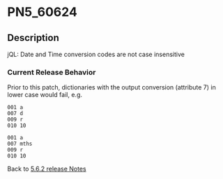 # PN5_60624

<PageHeader />

## Description

jQL: Date and Time conversion codes are not case insensitive

### Current Release Behavior

Prior to this patch, dictionaries with the output conversion (attribute 7) in lower case would fail, e.g.

```
001 a
007 d
009 r
010 10

001 a
007 mths
009 r
010 10
```

Back to [5.6.2 release Notes](./../README.md)

  
<PageFooter />
